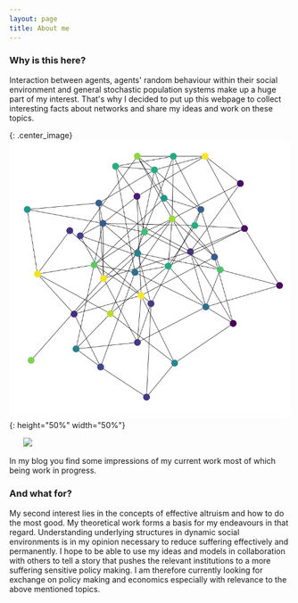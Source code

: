 ```yaml
---
layout: page
title: About me 
---
```



### Why is this here? 

Interaction between agents, agents' random behaviour within their social environment and general stochastic population systems make up a huge part of my interest. 
That's why I decided to put up this webpage to collect interesting facts about networks and share my ideas and work on these topics. 

{: .center_image}
![image](/images/random_graph_example.png){: height="50%" width="50%"}

<img src="{{ site.url }}/images/random_graph_example.png" class="center_image" hspace="25" width="170">

In my blog you find some impressions of my current work most of which being work in progress.

### And what for?

My second interest lies in the concepts of effective altruism and how to do the most good. My theoretical work forms a basis for my endeavours in that regard. Understanding underlying structures in dynamic social environments is in my opinion necessary to reduce suffering effectively and permanently.
I hope to be able to use my ideas and models in collaboration with others to tell a story that pushes the relevant institutions to a more suffering sensitive policy making. 
I am therefore currently looking for exchange on policy making and economics especially with relevance to the above mentioned topics. 

    
